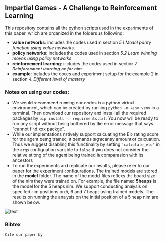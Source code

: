 
## Impartial Games - A Challenge to Reinforcement Learning

This repository contains all the python scripts used in the experiments of this paper, which are organized in the folders as following:

* **value networks**: includes the codes used in section *5.1 Model parity function using value networks*. 
* **policy networks**:  includes the codes used in section *5.2 Learn winning moves using policy networks*
* **reinforcement learning**: includes the codes used in section *7. Reinforcement learning on for nim*
* **example**: includes the codes and experiment setup for the example 2 in section *4. Different level of mastery*

### Notes on using our codes:
* We would recommend running our codes in a python virtual environment, which can be created by running 
```python -m venv venv```
in a terminal. Then download our repository and install all the required packages by
```pip install -r requirments.txt```. You now will be ready to run any script without being bothered by the error message that says "cannot find xxx packge". 
* While our implemtations natively support calcuating the Elo rating score for the agent being trained, it demands signicantly amount of calcuation. Thus we suggest disabling this functinality by setting ```'calculate_elo'``` in the ```args``` configuation variable to ```false``` if you does not consider the relative strong of the agent being trained in comparasion with its ancestors. 
* To run the experiments and replicate our results, please refer to our paper for the experiment configurations. The trained models are stored in the **model** folder. The name of the model files reflexs the board size of the nim they were trained on. For example, the file named **5heaps** is the model for the 5 heaps nim. We support conducting analysis on specifed nim positions on 5, 6 and 7 heaps using trained models. The results on running the analysis on the initial position of a 5 heap nim are shown below. 

![text](https://github.com/sagebei/Impartial-Games-a-Chanllenge-to-Reinforcement-Learning/blob/main/images/analysis_on_nim_board_position.png)


### Bibtex
```
Cite our paper by 
```


